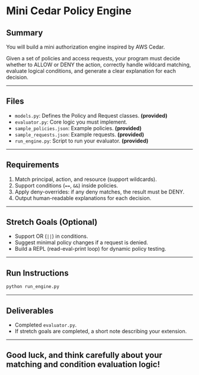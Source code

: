 # Mini Cedar Policy Engine

## Summary
You will build a mini authorization engine inspired by AWS Cedar.

Given a set of policies and access requests, your program must decide whether to ALLOW or DENY the action, correctly handle wildcard matching, evaluate logical conditions, and generate a clear explanation for each decision.

---

## Files
- `models.py`: Defines the Policy and Request classes. **(provided)**
- `evaluator.py`: Core logic you must implement.
- `sample_policies.json`: Example policies. **(provided)**
- `sample_requests.json`: Example requests. **(provided)**
- `run_engine.py`: Script to run your evaluator. **(provided)**

---

## Requirements
1. Match principal, action, and resource (support wildcards).
2. Support conditions (`==`, `&&`) inside policies.
3. Apply deny-overrides: if any deny matches, the result must be DENY.
4. Output human-readable explanations for each decision.

---

## Stretch Goals (Optional)
- Support OR (`||`) in conditions.
- Suggest minimal policy changes if a request is denied.
- Build a REPL (read-eval-print loop) for dynamic policy testing.

---

## Run Instructions
```bash
python run_engine.py
```

---

## Deliverables
- Completed `evaluator.py`.
- If stretch goals are completed, a short note describing your extension.

---

## Good luck, and think carefully about your matching and condition evaluation logic!
